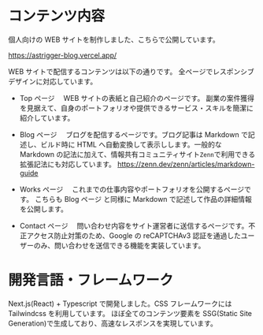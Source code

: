 # コンテンツ内容

個人向けの WEB サイトを制作しました、こちらで公開しています。

https://astrigger-blog.vercel.app/

WEB サイトで配信するコンテンツは以下の通りです。
全ページでレスポンシブデザインに対応しています。

- Top ページ　
  WEB サイトの表紙と自己紹介のページです。
  副業の案件獲得を見据えて、自身のポートフォリオや提供できるサービス・スキルを簡潔に紹介しています。

- Blog ページ　
  ブログを配信するページです。ブログ記事は Markdown で記述し、ビルド時に HTML へ自動変換して表示しします。一般的な Markdown の記法に加えて、情報共有コミュニティサイト`Zenn`で利用できる拡張記法にも対応しています。
  https://zenn.dev/zenn/articles/markdown-guide

- Works ページ　
  これまでの仕事内容やポートフォリオを公開するページです。 こちらも Blog ページ と同様に Markdown で記述して作品の詳細情報を公開します。

- Contact ページ　
  問い合わせ内容をサイト運営者に送信するページです。不正アクセス防止対策のため、Google の reCAPTCHAv3 認証を通過したユーザーのみ、問い合わせを送信できる機能を実装しています。

# 開発言語・フレームワーク

Next.js(React) + Typescript で開発しました。CSS フレームワークには Tailwindcss を利用しています。
ほぼ全てのコンテンツ要素を SSG(Static Site Generation)で生成しており、高速なレスポンスを実現しています。
